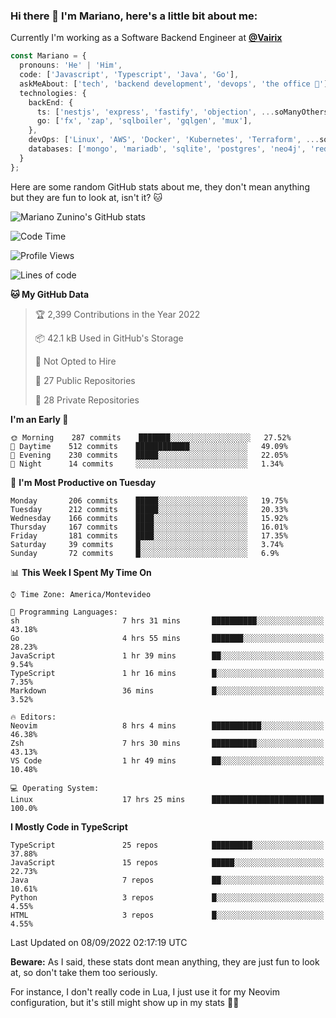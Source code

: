 ### Hi there 👋 I'm Mariano, here's a little bit about me:

Currently I'm working as a Software Backend Engineer at [**@Vairix**](https://vairix.com)

```ts
const Mariano = {
  pronouns: 'He' | 'Him',
  code: ['Javascript', 'Typescript', 'Java', 'Go'],
  askMeAbout: ['tech', 'backend development', 'devops', 'the office 💼'],
  technologies: {
    backEnd: {
      ts: ['nestjs', 'express', 'fastify', 'objection', ...soManyOthersFrameworks],
      go: ['fx', 'zap', 'sqlboiler', 'gqlgen', 'mux'],
    },
    devOps: ['Linux', 'AWS', 'Docker', 'Kubernetes', 'Terraform', ...soManyOthersTools],
    databases: ['mongo', 'mariadb', 'sqlite', 'postgres', 'neo4j', 'redis'],
  }
};
```

Here are some random GitHub stats about me, they don't mean anything but they are fun to look at, isn't it? 🐱

![Mariano Zunino's GitHub stats](https://github-readme-stats.vercel.app/api?username=marianozunino&count_private=true&show_icons=true&theme=radical)

<!--START_SECTION:waka-->
![Code Time](http://img.shields.io/badge/Code%20Time-22%20hrs%204%20mins-blue)

![Profile Views](http://img.shields.io/badge/Profile%20Views-1-blue)

![Lines of code](https://img.shields.io/badge/From%20Hello%20World%20I%27ve%20Written-365%20Thousand%20lines%20of%20code-blue)

**🐱 My GitHub Data** 

> 🏆 2,399 Contributions in the Year 2022
 > 
> 📦 42.1 kB Used in GitHub's Storage 
 > 
> 🚫 Not Opted to Hire
 > 
> 📜 27 Public Repositories 
 > 
> 🔑 28 Private Repositories  
 > 
**I'm an Early 🐤** 

```text
🌞 Morning    287 commits    ███████░░░░░░░░░░░░░░░░░░   27.52% 
🌆 Daytime    512 commits    ████████████░░░░░░░░░░░░░   49.09% 
🌃 Evening    230 commits    █████░░░░░░░░░░░░░░░░░░░░   22.05% 
🌙 Night      14 commits     ░░░░░░░░░░░░░░░░░░░░░░░░░   1.34%

```
📅 **I'm Most Productive on Tuesday** 

```text
Monday       206 commits    █████░░░░░░░░░░░░░░░░░░░░   19.75% 
Tuesday      212 commits    █████░░░░░░░░░░░░░░░░░░░░   20.33% 
Wednesday    166 commits    ████░░░░░░░░░░░░░░░░░░░░░   15.92% 
Thursday     167 commits    ████░░░░░░░░░░░░░░░░░░░░░   16.01% 
Friday       181 commits    ████░░░░░░░░░░░░░░░░░░░░░   17.35% 
Saturday     39 commits     █░░░░░░░░░░░░░░░░░░░░░░░░   3.74% 
Sunday       72 commits     █░░░░░░░░░░░░░░░░░░░░░░░░   6.9%

```


📊 **This Week I Spent My Time On** 

```text
⌚︎ Time Zone: America/Montevideo

💬 Programming Languages: 
sh                       7 hrs 31 mins       ██████████░░░░░░░░░░░░░░░   43.18% 
Go                       4 hrs 55 mins       ███████░░░░░░░░░░░░░░░░░░   28.23% 
JavaScript               1 hr 39 mins        ██░░░░░░░░░░░░░░░░░░░░░░░   9.54% 
TypeScript               1 hr 16 mins        █░░░░░░░░░░░░░░░░░░░░░░░░   7.35% 
Markdown                 36 mins             █░░░░░░░░░░░░░░░░░░░░░░░░   3.52%

🔥 Editors: 
Neovim                   8 hrs 4 mins        ███████████░░░░░░░░░░░░░░   46.38% 
Zsh                      7 hrs 30 mins       ██████████░░░░░░░░░░░░░░░   43.13% 
VS Code                  1 hr 49 mins        ██░░░░░░░░░░░░░░░░░░░░░░░   10.48%

💻 Operating System: 
Linux                    17 hrs 25 mins      █████████████████████████   100.0%

```

**I Mostly Code in TypeScript** 

```text
TypeScript               25 repos            █████████░░░░░░░░░░░░░░░░   37.88% 
JavaScript               15 repos            █████░░░░░░░░░░░░░░░░░░░░   22.73% 
Java                     7 repos             ██░░░░░░░░░░░░░░░░░░░░░░░   10.61% 
Python                   3 repos             █░░░░░░░░░░░░░░░░░░░░░░░░   4.55% 
HTML                     3 repos             █░░░░░░░░░░░░░░░░░░░░░░░░   4.55%

```



 Last Updated on 08/09/2022 02:17:19 UTC
<!--END_SECTION:waka-->

**Beware:** As I said, these stats dont mean anything, they are just fun to look at, so don't take them too seriously.

For instance, I don't really code in Lua, I just use it for my Neovim configuration, but it's still might show up in my stats 🤷‍♂️
